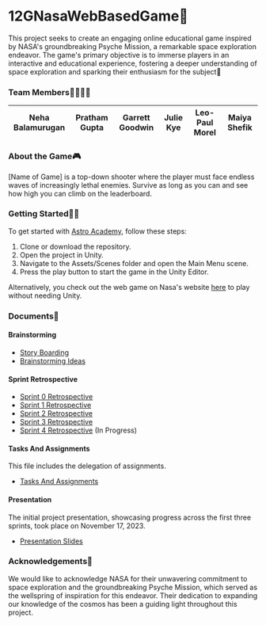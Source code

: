 # 12GNasaWebBasedGame🚀
This project seeks to create an engaging online educational game inspired by NASA's groundbreaking Psyche Mission, a remarkable space exploration endeavor. The game's primary objective is to immerse players in an interactive and educational experience, fostering a deeper understanding of space exploration and sparking their enthusiasm for the subject🚀

### Team Members🫱🏻‍🫲🏾
|Neha Balamurugan|Pratham Gupta|Garrett Goodwin|Julie Kye|Leo-Paul Morel|Maiya Shefik|
|----|----|----|----|----|----|

### About the Game🎮
[Name of Game] is a top-down shooter where the player must face endless waves of increasingly lethal enemies. Survive as long as you can and see how high you can climb on the leaderboard.


### Getting Started🏃‍♀️
To get started with [Astro Academy](example.com), follow these steps:  
1. Clone or download the repository.  
2. Open the project in Unity.  
3. Navigate to the Assets/Scenes folder and open the Main Menu scene.  
4. Press the play button to start the game in the Unity Editor.  

Alternatively, you check out the web game on Nasa's website [here](https://goodwingames.itch.io/testwebglbuild) to play without needing Unity.  

### Documents📁

#### Brainstorming
- [Story Boarding](https://arizonastateu-my.sharepoint.com/:w:/r/personal/mshefik_sundevils_asu_edu/Documents/Psyche%20Capstone/CSE%20485/Story%20Boarding%20Session.docx?d=wcba8c1f5649a45e788214b9ee5391d1e&csf=1&web=1&e=3UhjXX)
- [Brainstorming Ideas](https://arizonastateu-my.sharepoint.com/:w:/r/personal/mshefik_sundevils_asu_edu/Documents/Psyche%20Capstone/Game%20Ideas.docx?d=wad7ebe0e61b14c6fbcca89887dde0ee2&csf=1&web=1&e=R5HLyz)

#### Sprint Retrospective
- [Sprint 0 Retrospective](https://arizonastateu-my.sharepoint.com/:w:/r/personal/mshefik_sundevils_asu_edu/Documents/Psyche%20Capstone/CSE%20485/Sprint%20Zero%20Retrospective/Sprint%20Zero%20Retrospective.docx?d=w4b97f0b51a5942699939760cab847720&csf=1&web=1&e=gwN7WE)
- [Sprint 1 Retrospective](https://arizonastateu-my.sharepoint.com/:w:/r/personal/mshefik_sundevils_asu_edu/Documents/Psyche%20Capstone/CSE%20485/Sprint%201%20Retrospective/Sprint%201%20Retrospective.docx?d=wf3257bd0ac8e40aca73301b19b8f5136&csf=1&web=1&e=JwKGAF)
- [Sprint 2 Retrospective](https://arizonastateu-my.sharepoint.com/:w:/r/personal/mshefik_sundevils_asu_edu/Documents/Psyche%20Capstone/CSE%20485/Sprint%202%20Retrospective/Sprint%202%20Retrospective.docx?d=w92e240bf93ee436b88c9751e1b3a27c7&csf=1&web=1&e=pRqJbS)
- [Sprint 3 Retrospective](https://arizonastateu-my.sharepoint.com/:w:/r/personal/mshefik_sundevils_asu_edu/Documents/Psyche%20Capstone/CSE%20485/Sprint%203%20Retrospective/Sprint%203%20Retrospective.docx?d=wd219d02459b6445492200c005765692b&csf=1&web=1&e=saN5RR)
- [Sprint 4 Retrospective](https://arizonastateu-my.sharepoint.com/:w:/r/personal/mshefik_sundevils_asu_edu/Documents/Psyche%20Capstone/CSE%20485/Sprint%204%20Retrospective/Sprint%204%20Retrospective.docx?d=wd490d98f3b1d410980123a8cfac12a40&csf=1&web=1&e=7Emqfh) (In Progress)

#### Tasks And Assignments
This file includes the delegation of assignments.
- [Tasks And Assignments](https://arizonastateu-my.sharepoint.com/:w:/r/personal/mshefik_sundevils_asu_edu/Documents/Psyche%20Capstone/CSE%20485/Tasks%20and%20Assignment.docx?d=wa7cd9ef3d41246f39eef9c61f5bf2084&csf=1&web=1&e=anFukx)

#### Presentation
The initial project presentation, showcasing progress across the first three sprints, took place on November 17, 2023. 
- [Presentation Slides](https://arizonastateu-my.sharepoint.com/:p:/r/personal/mshefik_sundevils_asu_edu/Documents/Psyche%20Capstone/CSE%20485/Presentation%20Slides/Capstone%20Final%20Presentation.pptx?d=w21a6731bd9c945a38064e3ba236b2a60&csf=1&web=1&e=eXRKAl)

### Acknowledgements🔭
We would like to acknowledge NASA for their unwavering commitment to space exploration and the groundbreaking Psyche Mission, which served as the wellspring of inspiration for this endeavor. Their dedication to expanding our knowledge of the cosmos has been a guiding light throughout this project.
